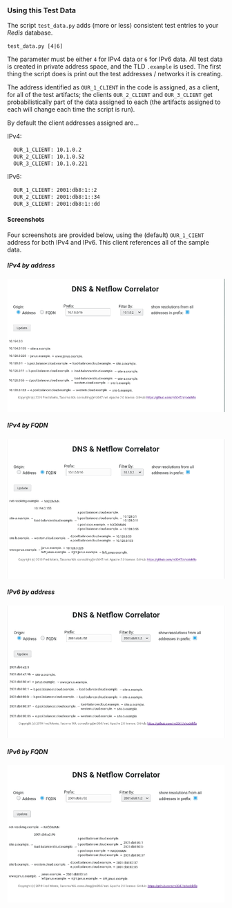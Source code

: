 ### Using this Test Data

The script `test_data.py` adds (more or less) consistent test entries to your _Redis_ database.

    test_data.py [4|6]

The parameter must be either `4` for IPv4 data or `6` for IPv6 data. All test data is created in private address
space, and the TLD `.example` is used. The first thing the script does is print out the test addresses / networks
it is creating.

The address identified as `OUR_1_CLIENT` in the code is assigned, as a client, for all of the test artifacts; the clients
`OUR_2_CLIENT` and `OUR_3_CLIENT` get probabilistically part of the data assigned to each (the artifacts assigned to
each will change each time the script is run).

By default the client addresses assigned are...

IPv4:
```
  OUR_1_CLIENT: 10.1.0.2
  OUR_2_CLIENT: 10.1.0.52
  OUR_3_CLIENT: 10.1.0.221
```

IPv6:
```
  OUR_1_CLIENT: 2001:db8:1::2
  OUR_2_CLIENT: 2001:db8:1::34
  OUR_3_CLIENT: 2001:db8:1::dd
```

#### Screenshots

Four screenshots are provided below, using the (default) `OUR_1_CIENT` address for both IPv4 and IPv6. This client
references all of the sample data.

##### IPv4 by address

![Screen Shot](ip4-by-address.png "screenshot")

##### IPv4 by FQDN

![Screen Shot](ip4-by-fqdn.png "screenshot")

##### IPv6 by address

![Screen Shot](ip6-by-address.png "screenshot")

##### IPv6 by FQDN

![Screen Shot](ip6-by-fqdn.png "screenshot")
